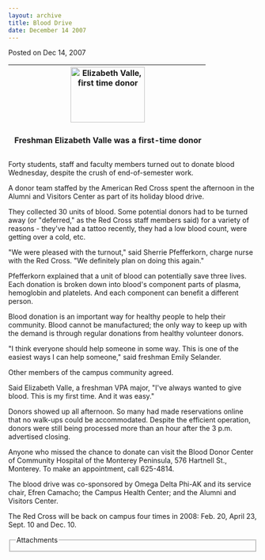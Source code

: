 ```yaml
---
layout: archive
title: Blood Drive
date: December 14 2007
---
```





<span class="date">Posted on Dec 14, 2007    </span>
<table style="height:177px">
<tr class="odd">
<th>&#xA0;<img style="width:150px; height:112px" alt="Elizabeth Valle, first time donor" src="http://news.csumb.edu/sites/default/files/65/igx_migrate/images/0%20Elizabeth%20Valle.bmp"/></th>
</tr>
<tr class="even">
<td>
<p><strong>&#xA0;Freshman Elizabeth Valle was a first-time
donor</strong></p>
</td>
</tr>
</table>
Forty students, staff and faculty members turned out to donate
blood Wednesday, despite the crush of end-of-semester work.
<p>A donor team staffed by the American Red Cross spent the
afternoon in the Alumni and Visitors Center as part of its holiday
blood drive.</p>
<p>They collected 30 units of blood. Some potential donors had to
be turned away (or &quot;deferred,&quot; as the Red Cross staff members said)
for a variety of reasons - they&apos;ve had a tattoo recently, they had
a low blood count, were getting over a cold, etc.</p>
<p>&quot;We were pleased with the turnout,&quot; said Sherrie Pfefferkorn,
charge nurse with the Red Cross. &quot;We definitely plan on doing this
again.&quot;</p>
<p>Pfefferkorn explained that a unit of blood can potentially save
three lives. Each donation is broken down into blood&apos;s component
parts of plasma, hemoglobin and platelets. And each component can
benefit a different person.</p>
<p>Blood donation is an important way for healthy people to help
their community. Blood cannot be manufactured; the only way to keep
up with the demand is through regular donations from healthy
volunteer donors.</p>
<p>&quot;I think everyone should help someone in some way. This is one
of the easiest ways I can help someone,&quot; said freshman Emily
Selander.</p>
<p>Other members of the campus community agreed.</p>
<p>Said Elizabeth Valle, a freshman VPA major, &quot;I&apos;ve always wanted
to give blood. This is my first time. And it was easy.&quot;</p>
<p>Donors showed up all afternoon. So many had made reservations
online that no walk-ups could be accommodated. Despite the
efficient operation, donors were still being processed more than an
hour after the 3 p.m. advertised closing.</p>
<p>Anyone who missed the chance to donate can visit the Blood Donor
Center of Community Hospital of the Monterey Peninsula, 576
Hartnell St., Monterey. To make an appointment, call 625-4814.</p>
<p>The blood drive was co-sponsored by Omega Delta Phi-AK and its
service chair, Efren Camacho; the Campus Health Center; and the
Alumni and Visitors Center.</p>
<p>The Red Cross will be back on campus four times in 2008: Feb.
20, April 23, Sept. 10 and Dec. 10.</p>
<fieldset class="fieldgroup group-attachments">
<legend>Attachments</legend>
<div class="field field-type-emvideo field-field-attach-video">
<div class="field-items">
<div class="field-item odd">
<div class="emvideo emvideo-video emvideo-"/>
</div>
</div>
</div>
</fieldset>





